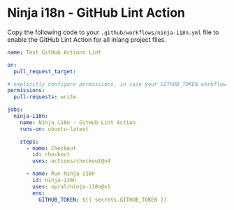 # Ninja i18n - GitHub Lint Action

Copy the following code to your `.github/workflows/ninja-i18n.yml` file to enable the GitHub Lint Action for all inlang project files.

```yml
name: Test GitHub Actions Lint

on:
  pull_request_target:

# explicitly configure permissions, in case your GITHUB_TOKEN workflow permissions are set to read-only in repository settings
permissions: 
  pull-requests: write

jobs:
  ninja-i18n:
    name: Ninja i18n - GitHub Lint Action
    runs-on: ubuntu-latest

    steps:
      - name: Checkout
        id: checkout
        uses: actions/checkout@v4

      - name: Run Ninja i18n
        id: ninja-i18n
        uses: opral/ninja-i18n@v1
        env:
          GITHUB_TOKEN: ${{ secrets.GITHUB_TOKEN }}
```
